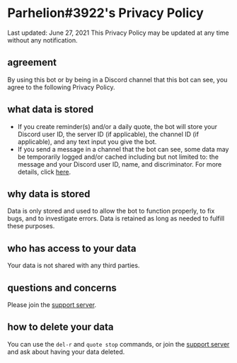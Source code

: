 # Parhelion#3922's Privacy Policy
Last updated: June 27, 2021
This Privacy Policy may be updated at any time without any notification.

## agreement
By using this bot or by being in a Discord channel that this bot can see, you agree to the following Privacy Policy.

## what data is stored
* If you create reminder(s) and/or a daily quote, the bot will store your Discord user ID, the server ID (if applicable), the channel ID (if applicable), and any text input you give the bot.
* If you send a message in a channel that the bot can see, some data may be temporarily logged and/or cached including but not limited to: the message and your Discord user ID, name, and discriminator. For more details, click [here](https://discordpy.readthedocs.io/en/latest/ext/commands/api.html?highlight=context#discord.ext.commands.Context).

## why data is stored
Data is only stored and used to allow the bot to function properly, to fix bugs, and to investigate errors. Data is retained as long as needed to fulfill these purposes.

## who has access to your data
Your data is not shared with any third parties.

## questions and concerns
Please join the [support server](https://discord.gg/mCqGhPJVcN).

## how to delete your data
You can use the `del-r` and `quote stop` commands, or join the [support server](https://discord.gg/mCqGhPJVcN) and ask about having your data deleted.
